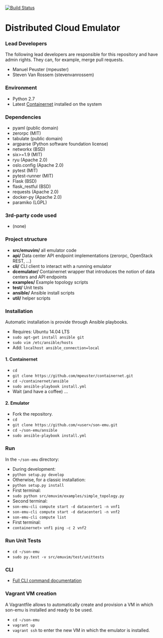 [![Build Status](http://jenkins.sonata-nfv.eu/buildStatus/icon?job=son-emu)](http://jenkins.sonata-nfv.eu/job/son-emu)

# Distributed Cloud Emulator

### Lead Developers
The following lead developers are responsible for this repository and have admin rights. They can, for example, merge pull requests.

* Manuel Peuster (mpeuster)
* Steven Van Rossem (stevenvanrossem)

### Environment
* Python 2.7
* Latest [Containernet](https://github.com/mpeuster/containernet) installed on the system

### Dependencies
* pyaml (public domain)
* zerorpc (MIT)
* tabulate (public domain)
* argparse (Python software foundation license)
* networkx (BSD)
* six>=1.9 (MIT)
* ryu (Apache 2.0)
* oslo.config (Apache 2.0)
* pytest (MIT)
* pytest-runner (MIT)
* Flask (BSD)
* flask_restful (BSD)
* requests  (Apache 2.0)
* docker-py (Apache 2.0)
* paramiko (LGPL)

### 3rd-party code used
* (none)


### Project structure

* **src/emuvim/** all emulator code 
 * **api/** Data center API endpoint implementations (zerorpc, OpenStack REST, ...)
 * **cli/** CLI client to interact with a running emulator
 * **dcemulator/** Containernet wrapper that introduces the notion of data centers and API endpoints
 * **examples/** Example topology scripts
 * **test/** Unit tests
* **ansible/** Ansible install scripts
* **util/** helper scripts

### Installation
Automatic installation is provide through Ansible playbooks.

* Requires: Ubuntu 14.04 LTS
* `sudo apt-get install ansible git`
* `sudo vim /etc/ansible/hosts`
* Add: `localhost ansible_connection=local`

#### 1. Containernet
* `cd`
* `git clone https://github.com/mpeuster/containernet.git`
* `cd ~/containernet/ansible`
* `sudo ansible-playbook install.yml`
* Wait (and have a coffee) ...

#### 2. Emulator
* Fork the repository.
* `cd`
* `git clone https://github.com/<user>/son-emu.git`
* `cd ~/son-emu/ansible`
* `sudo ansible-playbook install.yml`


### Run

In the `~/son-emu` directory:

* During development:
 * `python setup.py develop`
* Otherwise, for a classic installation:
 * `python setup.py install`
* First terminal:
 * `sudo python src/emuvim/examples/simple_topology.py 
`
* Second terminal:
 * `son-emu-cli compute start -d datacenter1 -n vnf1`
 * `son-emu-cli compute start -d datacenter1 -n vnf2`
 * `son-emu-cli compute list`
* First terminal:
 * `containernet> vnf1 ping -c 2 vnf2`


### Run Unit Tests
* `cd ~/son-emu`
* `sudo py.test -v src/emuvim/test/unittests`

### CLI
* [Full CLI command documentation](https://github.com/sonata-nfv/son-emu/wiki/CLI-Command-Overview)

### Vagrant VM creation
A Vagrantfile allows to automatically create and provision a VM in which son-emu is installed and ready to be used.

* `cd ~/son-emu`
* `vagrant up`
* `vagrant ssh` to enter the new VM in which the emulator is installed.
